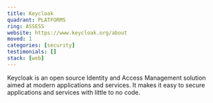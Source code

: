 ```yaml
---
title: Keycloak
quadrant: PLATFORMS
ring: ASSESS
website: https://www.keycloak.org/about
moved: 1
categories: [security]
testimonials: []
stack: [web]
---
```


Keycloak is an open source Identity and Access Management solution aimed at modern applications and services. It makes it easy to secure applications and services with little to no code.
